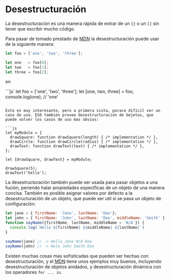 # Desestructuración

La desestructuración es una manera rápida de extrar de un `{}` o un `[]` sin tener que escribir mucho código.

Para pasar de tomado prestado de [MDN][mdnDest] la desestructuración puede usar de la siguiente manera:

```js
let foo = ['one', 'two', 'three'];

let one   = foo[0];
let two   = foo[1];
let three = foo[2];
```

en

```js`
let foo = ['one', 'two', 'three'];
let [one, two, three] = foo;
console.log(one); // 'one'
```

Esto es muy interesante, pero a primera vista, parace difícil ver un caso de uso. ES6 también provee desestructuración de bejetos, que puede volver los casos de uso mas obvios:

```js
let myModule = {
  drawSquare: function drawSquare(length) { /* implementation */ },
  drawCircle: function drawCircle(radius) { /* implementation */ },
  drawText: function drawText(text) { /* implementation */ },
};

let {drawSquare, drawText} = myModule;

drawSquare(5);
drawText('hello');
```

La desestructuración también puede ser usada para pasar objetos a una fución, periendo halar propiedades específicas de un objeto de una manera concisa. También es posible asignar valores por defecto a la desestructuración de un objeto, que puede ser util si se pasa un objeto de configuración:

```js
let jane = { firstName: 'Jane', lastName: 'Doe'};
let john = { firstName: 'John', lastName: 'Doe', middleName: 'Smith' }
function sayName({firstName, lastName, middleName = 'N/A'}) {
  console.log(`Hello ${firstName} ${middleName} ${lastName}`)  
}

sayName(jane) // -> Hello Jane N/A Doe
sayName(john) // -> Helo John Smith Doe
```

Existen muchas cosas mas sofisticadas que pueden ser hechas con desestructuración, y el [MDN][mdnDest] tiene unos ejemplos muy buenos, incluyendo desestructuración de objetos anidados, y desestructuración dinámica con los operadores `for ... in`.

[mdnDest]:https://developer.mozilla.org/en/docs/Web/JavaScript/Reference/Operators/Destructuring_assignment "MDN Destructuring"
